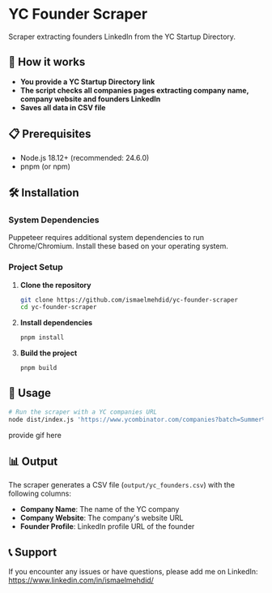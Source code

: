 # YC Founder Scraper

Scraper extracting founders LinkedIn from the YC Startup Directory.

## 🚀 How it works

- **You provide a YC Startup Directory link**
- **The script checks all companies pages extracting company name, company website and founders LinkedIn**
- **Saves all data in CSV file**

## 📋 Prerequisites

- Node.js 18.12+ (recommended: 24.6.0)
- pnpm (or npm)

## 🛠️ Installation

### System Dependencies

Puppeteer requires additional system dependencies to run Chrome/Chromium. Install these based on your operating system.

### Project Setup

1. **Clone the repository**

   ```bash
   git clone https://github.com/ismaelmehdid/yc-founder-scraper
   cd yc-founder-scraper
   ```

2. **Install dependencies**

   ```bash
   pnpm install
   ```

3. **Build the project**
   ```bash
   pnpm build
   ```

## 🎯 Usage

```bash
# Run the scraper with a YC companies URL
node dist/index.js 'https://www.ycombinator.com/companies?batch=Summer%202025&isHiring=true'
```

provide gif here

## 📊 Output

The scraper generates a CSV file (`output/yc_founders.csv`) with the following columns:

- **Company Name**: The name of the YC company
- **Company Website**: The company's website URL
- **Founder Profile**: LinkedIn profile URL of the founder

## 📞 Support

If you encounter any issues or have questions, please add me on LinkedIn: https://www.linkedin.com/in/ismaelmehdid/
